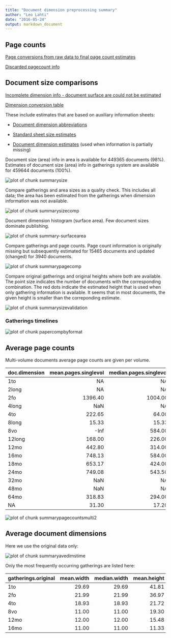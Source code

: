 ```yaml
---
title: "Document dimension preprocessing summary"
author: "Leo Lahti"
date: "2016-05-24"
output: markdown_document
---
```



## Page counts

[Page conversions from raw data to final page count estimates](https://github.com/rOpenGov/fennica/blob/master/inst/examples/output.tables/pagecount_conversion_nontrivial.csv)

<!--[Page conversions from raw data to final page count estimates with volume info](https://raw.githubusercontent.com/rOpenGov/estc/master/inst/examples/output.tables/page_conversion_table_full.csv)-->

[Discarded pagecount info](https://raw.githubusercontent.com/rOpenGov/estc/master/inst/examples/output.tables/pagecount_discarded.csv)



## Document size comparisons

[Incomplete dimension info - document surface are could not be estimated](https://raw.githubusercontent.com/rOpenGov/estc/master/inst/examples/output.tables/physical_dimension_incomplete.csv)

[Dimension conversion table](https://raw.githubusercontent.com/rOpenGov/estc/master/inst/examples/output.tables/conversions_physical_dimension.csv)


These include estimates that are based on auxiliary information sheets:

  * [Document dimension abbreviations](https://github.com/rOpenGov/bibliographica/blob/master/inst/extdata/document_size_abbreviations.csv)

  * [Standard sheet size estimates](https://github.com/rOpenGov/bibliographica/blob/master/inst/extdata/sheetsizes.csv)

  * [Document dimension estimates](https://github.com/rOpenGov/bibliographica/blob/master/inst/extdata/documentdimensions.csv) (used when information is partially missing)


  
<!--[Discarded dimension info](https://raw.githubusercontent.com/rOpenGov/estc/master/inst/examples/output.tables/dimensions_discarded.csv)-->

Document size (area) info in area is available for 449365 documents (98%). Estimates of document size (area) info in gatherings system are available for 459644 documents (100%). 

![plot of chunk summarysize](figure/summarysize-1.png)


Compare gatherings and area sizes as a quality check. This includes all data; the area has been estimated from the gatherings when dimension information was not available.

![plot of chunk summarysizecomp](figure/summarysizecomp-1.png)

Document dimension histogram (surface area). Few document sizes dominate publishing.

![plot of chunk summary-surfacearea](figure/summary-surfacearea-1.png)


Compare gatherings and page counts. Page count information is originally missing but subsequently estimated for 15465 documents and updated (changed) for 3940 documents. 


![plot of chunk summarypagecomp](figure/summarypagecomp-1.png)

Compare original gatherings and original heights where both are available. The point size indicates the number of documents with the corresponding combination. The red dots indicate the estimated height that is used when only gathering information is available. It seems that in most documents, the given height is smaller than the correponding estimate.

![plot of chunk summarysizevalidation](figure/summarysizevalidation-1.png)

### Gatherings timelines

![plot of chunk papercompbyformat](figure/papercompbyformat-1.png)

## Average page counts 

Multi-volume documents average page counts are given per volume.


|doc.dimension | mean.pages.singlevol| median.pages.singlevol| n.singlevol| mean.pages.multivol| median.pages.multivol| n.multivol| mean.pages.issue| median.pages.issue| n.issue|
|:-------------|--------------------:|----------------------:|-----------:|-------------------:|---------------------:|----------:|----------------:|------------------:|-------:|
|1to           |                   NA|                     NA|          15|                  NA|                    NA|         NA|               NA|                 NA|      NA|
|2long         |                   NA|                     NA|           5|                  NA|                    NA|         NA|               NA|                 NA|      NA|
|2fo           |              1396.40|                1004.00|        1200|              347.06|                500.00|       1156|            38.32|                 38|      38|
|4long         |                  NaN|                     NA|           2|                  NA|                    NA|         NA|               NA|                 NA|      NA|
|4to           |               222.65|                  64.00|        1315|               81.64|                 32.00|        801|            31.84|                 32|     128|
|8long         |                15.33|                  15.33|           2|                4.33|                  4.33|          2|               NA|                 NA|      NA|
|8vo           |                 -Inf|                 584.00|        6576|              276.68|                290.00|       6848|            25.12|                 26|      16|
|12long        |               168.00|                 226.00|           3|              138.00|                138.00|          2|               NA|                 NA|      NA|
|12mo          |               442.80|                 314.00|        6490|              157.89|                155.00|       6701|               NA|                 NA|      NA|
|16mo          |               748.13|                 584.00|          46|              292.05|                292.00|         48|               NA|                 NA|      NA|
|18mo          |               653.17|                 424.00|         227|              202.62|                201.00|        241|               NA|                 NA|      NA|
|24mo          |               749.08|                 543.50|          57|              271.94|                270.75|         56|               NA|                 NA|      NA|
|32mo          |                  NaN|                     NA|           5|                 NaN|                    NA|          1|               NA|                 NA|      NA|
|48mo          |                  NaN|                     NA|           2|                  NA|                    NA|         NA|               NA|                 NA|      NA|
|64mo          |               318.83|                 294.00|           6|              147.17|                147.00|          7|               NA|                 NA|      NA|
|NA            |                31.30|                  17.20|         288|                9.86|                  8.60|        182|               NA|                 NA|      NA|


![plot of chunk summarypagecountsmulti2](figure/summarypagecountsmulti2-1.png)


## Average document dimensions 

Here we use the original data only:

![plot of chunk summaryavedimstime](figure/summaryavedimstime-1.png)




Only the most frequently occurring gatherings are listed here:


|gatherings.original | mean.width| median.width| mean.height| median.height|   n|
|:-------------------|----------:|------------:|-----------:|-------------:|---:|
|1to                 |      29.69|        29.69|       41.81|         41.81|  27|
|2fo                 |      21.99|        21.99|       36.97|         36.97| 731|
|4to                 |      18.93|        18.93|       21.72|         21.72| 509|
|8vo                 |      11.00|        11.00|       19.30|         19.30| 625|
|12mo                |      12.00|        12.00|       15.48|         15.48| 101|
|16mo                |      11.00|        11.00|       11.33|         11.33|  18|

